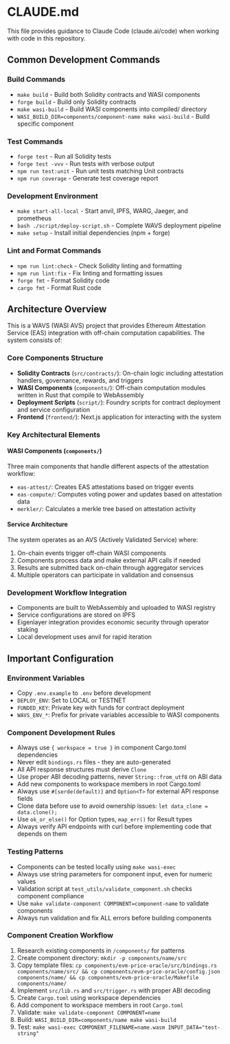# CLAUDE.md

This file provides guidance to Claude Code (claude.ai/code) when working with code in this repository.

## Common Development Commands

### Build Commands
- `make build` - Build both Solidity contracts and WASI components
- `forge build` - Build only Solidity contracts
- `make wasi-build` - Build WASI components into compiled/ directory
- `WASI_BUILD_DIR=components/component-name make wasi-build` - Build specific component

### Test Commands
- `forge test` - Run all Solidity tests
- `forge test -vvv` - Run tests with verbose output
- `npm run test:unit` - Run unit tests matching Unit contracts
- `npm run coverage` - Generate test coverage report

### Development Environment
- `make start-all-local` - Start anvil, IPFS, WARG, Jaeger, and prometheus
- `bash ./script/deploy-script.sh` - Complete WAVS deployment pipeline
- `make setup` - Install initial dependencies (npm + forge)

### Lint and Format Commands
- `npm run lint:check` - Check Solidity linting and formatting
- `npm run lint:fix` - Fix linting and formatting issues
- `forge fmt` - Format Solidity code
- `cargo fmt` - Format Rust code

## Architecture Overview

This is a WAVS (WASI AVS) project that provides Ethereum Attestation Service (EAS) integration with off-chain computation capabilities. The system consists of:

### Core Components Structure
- **Solidity Contracts** (`src/contracts/`): On-chain logic including attestation handlers, governance, rewards, and triggers
- **WASI Components** (`components/`): Off-chain computation modules written in Rust that compile to WebAssembly
- **Deployment Scripts** (`script/`): Foundry scripts for contract deployment and service configuration
- **Frontend** (`frontend/`): Next.js application for interacting with the system

### Key Architectural Elements

#### WASI Components (`components/`)

Three main components that handle different aspects of the attestation workflow:
- `eas-attest/`: Creates EAS attestations based on trigger events
- `eas-compute/`: Computes voting power and updates based on attestation data
- `merkler/`: Calculates a merkle tree based on attestation activity


#### Service Architecture
The system operates as an AVS (Actively Validated Service) where:
1. On-chain events trigger off-chain WASI components
2. Components process data and make external API calls if needed
3. Results are submitted back on-chain through aggregator services
4. Multiple operators can participate in validation and consensus

### Development Workflow Integration
- Components are built to WebAssembly and uploaded to WASI registry
- Service configurations are stored on IPFS
- Eigenlayer integration provides economic security through operator staking
- Local development uses anvil for rapid iteration

## Important Configuration

### Environment Variables
- Copy `.env.example` to `.env` before development
- `DEPLOY_ENV`: Set to LOCAL or TESTNET
- `FUNDED_KEY`: Private key with funds for contract deployment
- `WAVS_ENV_*`: Prefix for private variables accessible to WASI components

### Component Development Rules
- Always use `{ workspace = true }` in component Cargo.toml dependencies
- Never edit `bindings.rs` files - they are auto-generated
- All API response structures must derive `Clone`
- Use proper ABI decoding patterns, never `String::from_utf8` on ABI data
- Add new components to workspace members in root Cargo.toml
- Always use `#[serde(default)]` and `Option<T>` for external API response fields
- Clone data before use to avoid ownership issues: `let data_clone = data.clone();`
- Use `ok_or_else()` for Option types, `map_err()` for Result types
- Always verify API endpoints with curl before implementing code that depends on them

### Testing Patterns
- Components can be tested locally using `make wasi-exec`
- Always use string parameters for component input, even for numeric values
- Validation script at `test_utils/validate_component.sh` checks component compliance
- Use `make validate-component COMPONENT=component-name` to validate components
- Always run validation and fix ALL errors before building components

### Component Creation Workflow
1. Research existing components in `/components/` for patterns
2. Create component directory: `mkdir -p components/name/src`
3. Copy template files: `cp components/evm-price-oracle/src/bindings.rs components/name/src/ && cp components/evm-price-oracle/config.json components/name/ && cp components/evm-price-oracle/Makefile components/name/`
4. Implement `src/lib.rs` and `src/trigger.rs` with proper ABI decoding
5. Create `Cargo.toml` using workspace dependencies
6. Add component to workspace members in root `Cargo.toml`
7. Validate: `make validate-component COMPONENT=name`
8. Build: `WASI_BUILD_DIR=components/name make wasi-build`
9. Test: `make wasi-exec COMPONENT_FILENAME=name.wasm INPUT_DATA="test-string"`
